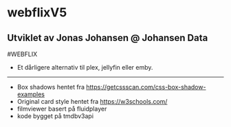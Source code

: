
# webflixV5
Utviklet av Jonas Johansen @ Johansen Data
---------------------------------------------------
#WEBFLIX
- Et dårligere alternativ til plex, jellyfin eller emby.


---------------------------------------------------
 - Box shadows hentet fra https://getcssscan.com/css-box-shadow-examples
 - Original card style hentet fra https://w3schools.com/
 - filmviewer basert på fluidplayer
 - kode bygget på tmdbv3api


